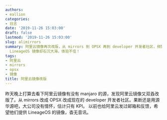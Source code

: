 ```yaml
---
authors:
- eallion
categories:
- 日志
date: '2019-11-26 15:03:00'
draft: false
lastmod: '2019-11-26 15:03:00'
slug: alimirrors
summary: 阿里云镜像再次改版，从 mirrors 到 OPSX 再到 developer 开发者社区，频繁变动令人无奈。大公司缺乏情怀只关注 KPI，不如选择源华源更稳定。曾反馈希望提供
  LineageOS 镜像却石沉大海，体验不佳！
tags:
- 阿里云
- mirrors
- opsx
- 镜像
title: 阿里云镜像改版
---
```

昨天晚上打算去看下阿里云镜像有没有 manjaro 的源，发现阿里云镜像又双叒改版了。从 mirrors 改成 OPSX 改成现在的 developer 开发者社区。果断还是用源华源吧，大公司没有情怀，估计只有 KPI。
以前也给阿里云发过邮箱和反馈，希望他们提供 LineageOS 的镜像，杳无音讯。